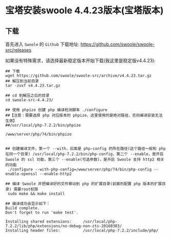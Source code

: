 #  宝塔安装swoole 4.4.23版本(宝塔版本)

## 下载

首先进入 `Swoole` 的 `Github` 下载地址: https://github.com/swoole/swoole-src/releases

如果没有特殊需求，请选择最新稳定版本开始下载(我这里是稳定版v4.4.23):

````shell
## 下载
wget https://github.com/swoole/swoole-src/archive/v4.4.23.tar.gz
## 解压到当前目录
tar -zvxf v4.4.23.tar.gz

## cd 到解压之后的目录
cd swoole-src-4.4.23/ 

## 使用 phpize 创建 php 编译检测脚本 ./configure
##【注意：需要选择 php 对应版本的 phpize，这里使用的是绝对路径，否则编译安装无法生效】
##/usr/local/php-7.2.2/bin/phpize

/www/server/php/74/bin/phpize


## 创建编译文件，第一个 --with，后面是 php-config 的所在路径(这个路径一般和 php 在同一个目录) /usr/local/php-7.2.2/bin/php-config，第二个 --enable，是开启 Swoole 的 ssl 功能，第三个 --enable(可选参数)，是开启 Swoole 支持 http2 相关的功能
 ./configure --with-php-config=/www/server/php/74/bin/php-config --enable-openssl --enable-http2

## 编译 Swoole 并把编译好的文件移动到 php 的扩展目录(前面的配置 php 版本的扩展目录) 需要root权限
 sudo make && make install 

## 编译成功会显示如下：
Build complete.
Don't forget to run 'make test'.

Installing shared extensions:     /usr/local/php-7.2.2/lib/php/extensions/no-debug-non-zts-20160303/
Installing header files:          /usr/local/php-7.2.2/include/php/

````

